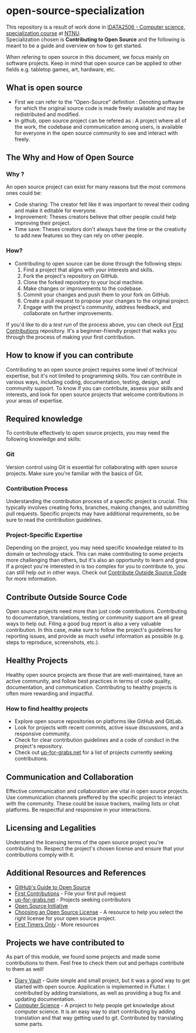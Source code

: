 # open-source-specialization
This repository is a result of work done in [IDATA2506 - Computer science, specialization course](https://www.ntnu.edu/studies/courses/IDATA2506#tab=omEmnet) at [NTNU](https://www.ntnu.edu/).  
Specialization chosen is **Contributing to Open Source** and the following is meant to  be a guide and overview on how to get started.  

When refering to open source in this document, we focus mainly on software projects. Keep in mind that open source can be applied to other fields e.g. tabletop games, art, hardware, etc.

## What is open source
- First we can refer to the "Open-Source" definition : Denoting software for which the original source code is made freely available and may be redistributed and modified.
- In github, open source project can be refered as : A project where all of the work, the codebase and communication among users, is available for everyone in the open source community to see and interact with freely. 

## The Why and How of Open Source
### Why ?
An open source project can exist for many reasons but the most commons ones could be:
- Code sharing: The creator felt like it was important to reveal their coding and make it editable for everyone.
- Improvement: Theses creators believe that other people could help improving their project.
- Time save: Theses creators don't always have the time or the creativity to add new features so they can rely on other people.
### How?
- Contributing to open source can be done through the following steps:
   1. Find a project that aligns with your interests and skills.
   2. Fork the project's repository on GitHub.
   3. Clone the forked repository to your local machine.
   4. Make changes or improvements to the codebase.
   5. Commit your changes and push them to your fork on GitHub.
   6. Create a pull request to propose your changes to the original project.
   7. Engage with the project's community, address feedback, and collaborate on further improvements.  

If you'd like to do a *test run* of the process above, you can check out [First Contributions](https://github.com/firstcontributions/first-contributions) repository. It's a beginner-friendly project that walks you through the process of making your first contribution.

## How to know if you can contribute
Contributing to an open source project requires some level of technical expertise, but it's not limited to programming skills. You can contribute in various ways, including coding, documentation, testing, design, and community support. To know if you can contribute, assess your skills and interests, and look for open source projects that welcome contributions in your areas of expertise.

## Required knowledge
To contribute effectively to open source projects, you may need the following knowledge and skills:

### Git
Version control using Git is essential for collaborating with open source projects. Make sure you're familiar with the basics of Git.

### Contribution Process
Understanding the contribution process of a specific project is crucial. This typically involves creating forks, branches, making changes, and submitting pull requests. Specific projects may have additional requirements, so be sure to read the contribution guidelines.

### Project-Specific Expertise
Depending on the project, you may need specific knowledge related to its domain or technology stack. This can make contributing to some projects more challenging than others, but it's also an opportunity to learn and grow.  
If a project you're interested in is too complex for you to contribute to, you can still help out in other ways. Check out [Contribute Outside Source Code](#contribute-outside-source-code) for more information.

## Contribute Outside Source Code
Open source projects need more than just code contributions. Contributing to documentation, translations, testing or community support are all great ways to help out.
Filing a good bug report is also a very valuable contribution. In this case, make sure to follow the project's guidelines for reporting issues, and provide as much useful information as possible (e.g. steps to reproduce, screenshots, etc.).

## Healthy Projects
Healthy open source projects are those that are well-maintained, have an active community, and follow best practices in terms of code quality, documentation, and communication. Contributing to healthy projects is often more rewarding and impactful. 

### How to find healthy projects
- Explore open source repositories on platforms like GitHub and GitLab.
- Look for projects with recent commits, active issue discussions, and a responsive community.
- Check for clear contribution guidelines and a code of conduct in the project's repository.
- Check out [up-for-grabs.net](https://up-for-grabs.net/) for a list of projects currently seeking contributions.


## Communication and Collaboration
Effective communication and collaboration are vital in open source projects. Use communication channels preffered by the specific project to interact with the community. These could be issiue trackers, mailing lists or chat platforms. Be respectful and responsive in your interactions.

## Licensing and Legalities
Understand the licensing terms of the open source project you're contributing to. Respect the project's chosen license and ensure that your contributions comply with it.

## Additional Resources and References
- [GitHub's Guide to Open Source](https://opensource.guide/)
- [First Contributions](https://github.com/firstcontributions/first-contributions) - File your first pull request
- [up-for-grabs.net](https://up-for-grabs.net/) - Projects seeking contributors
- [Open Source Initiative](https://opensource.org/)
- [Choosing an Open Source License](https://choosealicense.com/) - A resource to help you select the right license for your open source project.
- [First Timers Only](https://www.firsttimersonly.com/) - More resources

## Projects we have contributed to
As part of this module, we found some projects and made some contributions to them. Feel free to check them out and perhaps contribute to them as well!  
- [Diary Vault](https://github.com/SankethBK/diaryvault) - Quite simple and small project, but it was a good way to get started with open source. Application is implemented in Flutter. I contributed by adding translations, as well as providing a bug fix and updating documentation.
- [Computer Science](https://github.com/shhossain/computer_science) - A project to help people get knowledge about computer science. It is an easy way to start contributing by adding translation and that way getting used to git. Contributed by translating some parts.
